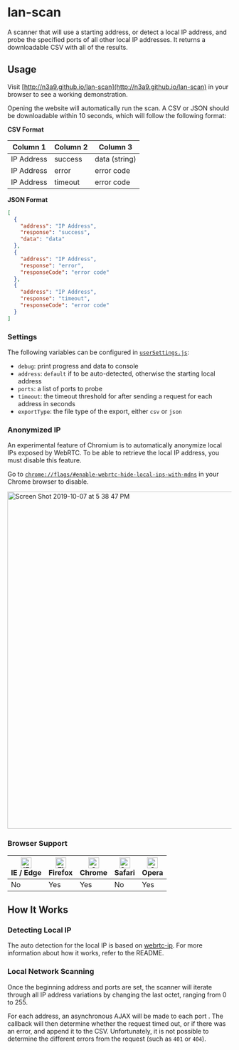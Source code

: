 # lan-scan

A scanner that will use a starting address, or detect a local IP address, and probe the specified ports of all other local IP addresses. It returns a downloadable CSV with all of the results.

## Usage

Visit [http://n3a9.github.io/lan-scan](http://n3a9.github.io/lan-scan) in your browser to see a working demonstration.

Opening the website will automatically run the scan. A CSV or JSON should be downloadable within 10 seconds, which will follow the following format:

**CSV Format**

| Column 1   | Column 2 | Column 3      |
| ---------- | -------- | ------------- |
| IP Address | success  | data (string) |
| IP Address | error    | error code    |
| IP Address | timeout  | error code    |

**JSON Format**

```json
[
  {
    "address": "IP Address",
    "response": "success",
    "data": "data"
  },
  {
    "address": "IP Address",
    "response": "error",
    "responseCode": "error code"
  },
  {
    "address": "IP Address",
    "response": "timeout",
    "responseCode": "error code"
  }
]
```

### Settings

The following variables can be configured in [`userSettings.js`](https://github.com/n3a9/lan-scan/blob/master/js/userSettings.js):

- `debug`: print progress and data to console
- `address`: `default` if to be auto-detected, otherwise the starting local address
- `ports`: a list of ports to probe
- `timeout`: the timeout threshold for after sending a request for each address in seconds
- `exportType`: the file type of the export, either `csv` or `json`

### Anonymized IP

An experimental feature of Chromium is to automatically anonymize local IPs exposed by WebRTC. To be able to retrieve the local IP address, you must disable this feature.

Go to [`chrome://flags/#enable-webrtc-hide-local-ips-with-mdns`](chrome://flags/#enable-webrtc-hide-local-ips-with-mdns) in your Chrome browser to disable.

<img width="758" alt="Screen Shot 2019-10-07 at 5 38 47 PM" src="https://user-images.githubusercontent.com/7104017/66354088-6fcabf80-e929-11e9-8cb4-8028538e31d1.png">

### Browser Support

| [<img src="https://raw.githubusercontent.com/alrra/browser-logos/master/src/edge/edge_48x48.png" alt="IE / Edge" width="24px" height="24px" />](http://godban.github.io/browsers-support-badges/)<br>IE / Edge | [<img src="https://raw.githubusercontent.com/alrra/browser-logos/master/src/firefox/firefox_48x48.png" alt="Firefox" width="24px" height="24px" />](http://godban.github.io/browsers-support-badges/)<br>Firefox | [<img src="https://raw.githubusercontent.com/alrra/browser-logos/master/src/chrome/chrome_48x48.png" alt="Chrome" width="24px" height="24px" />](http://godban.github.io/browsers-support-badges/)<br>Chrome | [<img src="https://raw.githubusercontent.com/alrra/browser-logos/master/src/safari/safari_48x48.png" alt="Safari" width="24px" height="24px" />](http://godban.github.io/browsers-support-badges/)<br>Safari | [<img src="https://raw.githubusercontent.com/alrra/browser-logos/master/src/opera/opera_48x48.png" alt="Opera" width="24px" height="24px" />](http://godban.github.io/browsers-support-badges/)<br>Opera |
| -------------------------------------------------------------------------------------------------------------------------------------------------------------------------------------------------------------- | ---------------------------------------------------------------------------------------------------------------------------------------------------------------------------------------------------------------- | ------------------------------------------------------------------------------------------------------------------------------------------------------------------------------------------------------------ | ------------------------------------------------------------------------------------------------------------------------------------------------------------------------------------------------------------ | -------------------------------------------------------------------------------------------------------------------------------------------------------------------------------------------------------- |
| No                                                                                                                                                                                                             | Yes                                                                                                                                                                                                              | Yes                                                                                                                                                                                                          | No                                                                                                                                                                                                           | Yes                                                                                                                                                                                                      |

## How It Works

### Detecting Local IP

The auto detection for the local IP is based on [webrtc-ip](https://github.com/n3a9/webrtc-ip). For more information about how it works, refer to the README.

### Local Network Scanning

Once the beginning address and ports are set, the scanner will iterate through all IP address variations by changing the last octet, ranging from 0 to 255.

For each address, an asynchronous AJAX will be made to each port . The callback will then determine whether the request timed out, or if there was an error, and append it to the CSV. Unfortunately, it is not possible to determine the different errors from the request (such as `401` or `404`).
